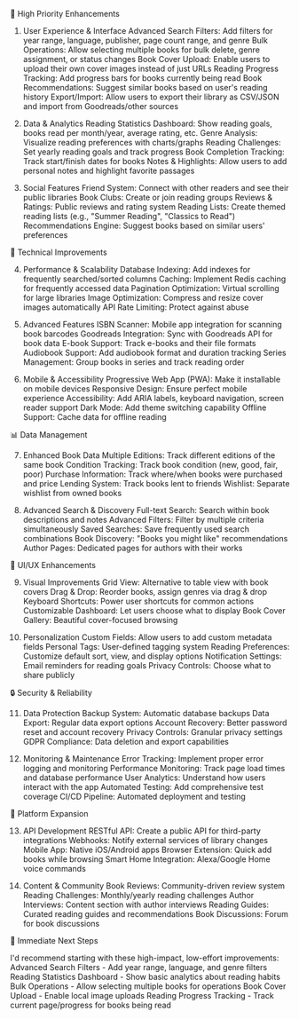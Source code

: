 🚀 High Priority Enhancements

1. User Experience & Interface
Advanced Search Filters: Add filters for year range, language, publisher, page count range, and genre
Bulk Operations: Allow selecting multiple books for bulk delete, genre assignment, or status changes
Book Cover Upload: Enable users to upload their own cover images instead of just URLs
Reading Progress Tracking: Add progress bars for books currently being read
Book Recommendations: Suggest similar books based on user's reading history
Export/Import: Allow users to export their library as CSV/JSON and import from Goodreads/other sources

2. Data & Analytics
Reading Statistics Dashboard: Show reading goals, books read per month/year, average rating, etc.
Genre Analysis: Visualize reading preferences with charts/graphs
Reading Challenges: Set yearly reading goals and track progress
Book Completion Tracking: Track start/finish dates for books
Notes & Highlights: Allow users to add personal notes and highlight favorite passages

3. Social Features
Friend System: Connect with other readers and see their public libraries
Book Clubs: Create or join reading groups
Reviews & Ratings: Public reviews and rating system
Reading Lists: Create themed reading lists (e.g., "Summer Reading", "Classics to Read")
Recommendations Engine: Suggest books based on similar users' preferences

🔧 Technical Improvements

4. Performance & Scalability
Database Indexing: Add indexes for frequently searched/sorted columns
Caching: Implement Redis caching for frequently accessed data
Pagination Optimization: Virtual scrolling for large libraries
Image Optimization: Compress and resize cover images automatically
API Rate Limiting: Protect against abuse

5. Advanced Features
ISBN Scanner: Mobile app integration for scanning book barcodes
Goodreads Integration: Sync with Goodreads API for book data
E-book Support: Track e-books and their file formats
Audiobook Support: Add audiobook format and duration tracking
Series Management: Group books in series and track reading order

6. Mobile & Accessibility
Progressive Web App (PWA): Make it installable on mobile devices
Responsive Design: Ensure perfect mobile experience
Accessibility: Add ARIA labels, keyboard navigation, screen reader support
Dark Mode: Add theme switching capability
Offline Support: Cache data for offline reading

📊 Data Management

7. Enhanced Book Data
Multiple Editions: Track different editions of the same book
Condition Tracking: Track book condition (new, good, fair, poor)
Purchase Information: Track where/when books were purchased and price
Lending System: Track books lent to friends
Wishlist: Separate wishlist from owned books

8. Advanced Search & Discovery
Full-text Search: Search within book descriptions and notes
Advanced Filters: Filter by multiple criteria simultaneously
Saved Searches: Save frequently used search combinations
Book Discovery: "Books you might like" recommendations
Author Pages: Dedicated pages for authors with their works

🎨 UI/UX Enhancements

9. Visual Improvements
Grid View: Alternative to table view with book covers
Drag & Drop: Reorder books, assign genres via drag & drop
Keyboard Shortcuts: Power user shortcuts for common actions
Customizable Dashboard: Let users choose what to display
Book Cover Gallery: Beautiful cover-focused browsing

10. Personalization
Custom Fields: Allow users to add custom metadata fields
Personal Tags: User-defined tagging system
Reading Preferences: Customize default sort, view, and display options
Notification Settings: Email reminders for reading goals
Privacy Controls: Choose what to share publicly

🔒 Security & Reliability

11. Data Protection
Backup System: Automatic database backups
Data Export: Regular data export options
Account Recovery: Better password reset and account recovery
Privacy Controls: Granular privacy settings
GDPR Compliance: Data deletion and export capabilities

12. Monitoring & Maintenance
Error Tracking: Implement proper error logging and monitoring
Performance Monitoring: Track page load times and database performance
User Analytics: Understand how users interact with the app
Automated Testing: Add comprehensive test coverage
CI/CD Pipeline: Automated deployment and testing

📱 Platform Expansion

13. API Development
RESTful API: Create a public API for third-party integrations
Webhooks: Notify external services of library changes
Mobile App: Native iOS/Android apps
Browser Extension: Quick add books while browsing
Smart Home Integration: Alexa/Google Home voice commands

14. Content & Community
Book Reviews: Community-driven review system
Reading Challenges: Monthly/yearly reading challenges
Author Interviews: Content section with author interviews
Reading Guides: Curated reading guides and recommendations
Book Discussions: Forum for book discussions

🎯 Immediate Next Steps

I'd recommend starting with these high-impact, low-effort improvements:
Advanced Search Filters - Add year range, language, and genre filters
Reading Statistics Dashboard - Show basic analytics about reading habits
Bulk Operations - Allow selecting multiple books for operations
Book Cover Upload - Enable local image uploads
Reading Progress Tracking - Track current page/progress for books being read


